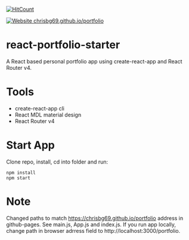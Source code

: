[![HitCount](http://hits.dwyl.io/chrisbg69/portfolio.svg)](http://hits.dwyl.io/chrisbg69/portfolio)

[![Website chrisbg69.github.io/portfolio](https://img.shields.io/website-up-down-green-red/https/chrisbg69.github.io.svg)](https://chrisbg69.github.io/portfolio)

# react-portfolio-starter
A React based personal portfolio app using create-react-app and React Router v4.

# Tools
* create-react-app cli
* React MDL material design
* React Router v4

# Start App
Clone repo, install, cd into folder and run:
```git
npm install
npm start
```
# Note
Changed paths to match https://chrisbg69.github.io/portfolio address in github-pages.
See main.js, App.js and index.js. If you run app locally, change path in browser adrress field to http://localhost:3000/portfolio.